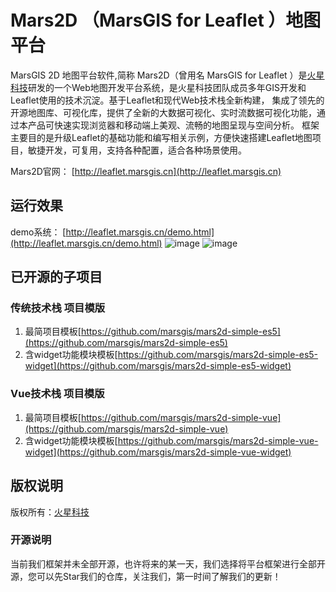 # Mars2D （MarsGIS for Leaflet ）地图平台
  MarsGIS 2D 地图平台软件,简称 Mars2D（曾用名 MarsGIS for Leaflet ）是[火星科技](http://www.marsgis.cn/)研发的一个Web地图开发平台系统，是火星科技团队成员多年GIS开发和Leaflet使用的技术沉淀。基于Leaflet和现代Web技术栈全新构建， 集成了领先的开源地图库、可视化库，提供了全新的大数据可视化、实时流数据可视化功能，通过本产品可快速实现浏览器和移动端上美观、流畅的地图呈现与空间分析。 框架主要目的是升级Leaflet的基础功能和编写相关示例，方便快速搭建Leaflet地图项目，敏捷开发，可复用，支持各种配置，适合各种场景使用。

Mars2D官网： [http://leaflet.marsgis.cn](http://leaflet.marsgis.cn)


## 运行效果 
demo系统： [http://leaflet.marsgis.cn/demo.html](http://leaflet.marsgis.cn/demo.html)
 ![image](http://leaflet.marsgis.cn/docs/img/project/1.jpg)
 ![image](http://leaflet.marsgis.cn/docs/img/project/2.jpg)

 
## 已开源的子项目 

### 传统技术栈 项目模版
1. 最简项目模板[https://github.com/marsgis/mars2d-simple-es5](https://github.com/marsgis/mars2d-simple-es5)
2. 含widget功能模块模板[https://github.com/marsgis/mars2d-simple-es5-widget](https://github.com/marsgis/mars2d-simple-es5-widget)
 
### Vue技术栈 项目模版
1. 最简项目模板[https://github.com/marsgis/mars2d-simple-vue](https://github.com/marsgis/mars2d-simple-vue)
2. 含widget功能模块模板[https://github.com/marsgis/mars2d-simple-vue-widget](https://github.com/marsgis/mars2d-simple-vue-widget)
 



## 版权说明
版权所有：[火星科技](http://www.marsgis.cn/)

### 开源说明
当前我们框架并未全部开源，也许将来的某一天，我们选择将平台框架进行全部开源，您可以先Star我们的仓库，关注我们，第一时间了解我们的更新！
